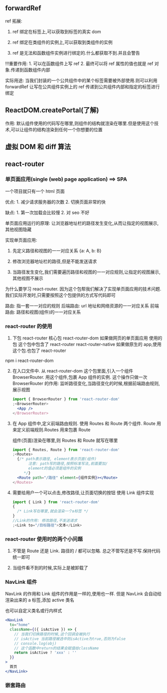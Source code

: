 ## forwardRef

ref 拓展:

1. ref 绑定在标签上,可以获取到标签的真实 dom

2. ref 绑定在类组件的实例上,可以获取到类组件的实例

3. ref 是无法和函数组件实例进行绑定的.什么都获取不到.并且会警告

!!!重要作用: 1. 可以在函数组件上写 ref 2. 最终可以将 ref 属性的值也就是 ref 对象.传递到函数组件内部

实际用途: 当我们封装的一个公共组件中的某个标签需要被外部使用.则可以利用 forwardRef 让写在公共组件实例上的 ref 传递到公共组件内部和指定的标签进行绑定

## ReactDOM.createPortal(了解)

作用: 默认组件使用的代码写在哪里,则组件的结构就渲染在哪里.但是使用这个技术,可以让组件的结构渲染到任何一个你想要的位置

## 虚拟 DOM 和 diff 算法

## react-router

### 单页面应用(single (web) page application) ==> SPA

一个项目就只有一个 html 页面

优点: 1. 减少请求服务器的次数 2. 切换页面非常的快

缺点: 1. 第一次加载会比较慢 2. 对 seo 不好

单页面应用运行的原理: 让浏览器地址栏的路径发生变化,从而让指定的视图展示,其他视图隐藏

实现单页面应用:

1. 先定义路径和视图的一一对应关系
   {a: A, b: B}

2. 修改浏览器地址栏的路径,但是不能发送请求

3. 当路径发生变化,我们需要遍历路径和视图的一一对应规则,让指定的视图展示,其他视图不展示

为什么要学习 react-router. 因为这个包帮我们解决了实现单页面应用的技术问题.我们实际开发时,只需要按照这个包提供的方式写代码即可

路由: 指一套一一对应的规则
后端路由: url 地址和网络资源的一一对应关系
前端路由: 路径和视图(组件)的一一对应关系

### react-router 的使用

1. 下包
   react-router 核心包
   react-router-dom 如果做网页的单页面应用 使用的包 这个包中包含了 react-router
   react-router-native 如果做原生的 app,使用这个包.也包了 react-router

npm i react-router-dom

2. 在入口文件中. 从 react-router-dom 这个包里面,引入一个组件 BrowserRouter. 用这个组件,包裹 App 组件的实例. 这个操作只做一次
   BrowserRouter 的作用: 监听路径变化,当路径变化的时候,根据前端路由规则,展示视图

   ```jsx
   import { BrowserRouter } from 'react-router-dom'
   ;<BrowserRouter>
     <App />
   </BrowserRouter>
   ```

3. 在 App 组件中,定义前端路由规则.
   使用 Routes 和 Route 两个组件. Route 用来定义前端规则.Routes 用来包裹 Route

   组件(页面)渲染在哪里,则 Routes 和 Route 就写在哪里

   ```jsx
   import { Routes, Route } from 'react-router-dom'
   ;<Routes>
     {/* path表示路径, element表示页面(组件) 
          注意: path写的路径,按照标准写法,前面要加/ 
          element的值必须是组件的实例
        */}
     <Route path="/路径" element={组件实例}></Route>
   </Routes>
   ```

4. 需要给用户一个可以点击,修改路径,让页面切换的按钮
   使用 Link 组件实现

   ```jsx
   import { Link } from 'react-router-dom'
   {
     /* Link写在哪里,就会渲染一个a标签 */
   }
   //Link的作用: 修改路径,不发送请求
   ;<Link to="/目标路径">文本</Link>
   ```

### react-router 使用时的两个小问题

1. 不管是 Route 还是 Link. 路径的 / 都可以忽略. 总之不管写还是不写.保持代码统一即可

2. 当组件看不到的时候,实际上是被卸载了

### NavLink 组件

NavLink 的作用和 Link 组件的作用是一样的,使用也一样.
但是 NavLink 会自动给渲染出来的 a 标签,添加 active 类名

也可以自定义类名或行内样式

```jsx
<NavLink
  to="home"
  className={({ isActive }) => {
    // 当我们切换路径的时候,这个回调会被执行
    // isActive 当前路径被选中则isActive为true,否则为false
    // console.log(obj)
    // 这个函数中return的结果会赋值给className
    return isActive ? 'xxx' : ''
  }}
>
  首页
</NavLink>
```

### 嵌套路由
